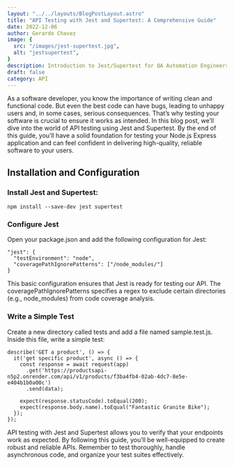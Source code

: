 ```yaml
---
layout: "../../layouts/BlogPostLayout.astro"
title: "API Testing with Jest and Supertest: A Comprehensive Guide"
date: 2022-12-06
author: Gerardo Chavez
image: {
  src: "/images/jest-supertest.jpg",
  alt: "jestsupertest",
}
description: Introduction to Jest/Supertest for QA Automation Engineers
draft: false
category: API
---
```


As a software developer, you know the importance of writing clean and functional code. But even the best code can have bugs, leading to unhappy users and, in some cases, serious consequences. That’s why testing your software is crucial to ensure it works as intended. In this blog post, we’ll dive into the world of API testing using Jest and Supertest. By the end of this guide, you’ll have a solid foundation for testing your Node.js Express application and can feel confident in delivering high-quality, reliable software to your users.

## Installation and Configuration

### Install Jest and Supertest:

```
npm install --save-dev jest supertest

```
### Configure Jest
Open your package.json and add the following configuration for Jest:

```
"jest": {
  "testEnvironment": "node",
  "coveragePathIgnorePatterns": ["/node_modules/"]
}

```
This basic configuration ensures that Jest is ready for testing our API. The coveragePathIgnorePatterns specifies a regex to exclude certain directories (e.g., node_modules) from code coverage analysis.

### Write a Simple Test 
Create a new directory called tests and add a file named sample.test.js. Inside this file, write a simple test:

```
describe('GET a product', () => {
  it('get specific product', async () => {
    const response = await request(app)
      .get('https://productsapi-n5p2.onrender.com/api/v1/products/f3ba4fb4-02ab-4dc7-8e5e-e404b1b0a00c')
      .send(data);

    expect(response.statusCode).toEqual(200);
    expect(response.body.name).toEqual("Fantastic Granite Bike");
  });
});

```
API testing with Jest and Supertest allows you to verify that your endpoints work as expected. By following this guide, you’ll be well-equipped to create robust and reliable APIs. Remember to test thoroughly, handle asynchronous code, and organize your test suites effectively.